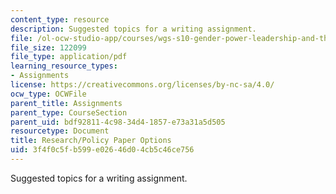 ```yaml
---
content_type: resource
description: Suggested topics for a writing assignment.
file: /ol-ocw-studio-app/courses/wgs-s10-gender-power-leadership-and-the-workplace-spring-2014/3f4f0c5fb599e02646d04cb5c46ce756_MITWGS_S10S14_pap_opt.pdf
file_size: 122099
file_type: application/pdf
learning_resource_types:
- Assignments
license: https://creativecommons.org/licenses/by-nc-sa/4.0/
ocw_type: OCWFile
parent_title: Assignments
parent_type: CourseSection
parent_uid: bdf92811-4c98-34d4-1857-e73a31a5d505
resourcetype: Document
title: Research/Policy Paper Options
uid: 3f4f0c5f-b599-e026-46d0-4cb5c46ce756
---
```

Suggested topics for a writing assignment.